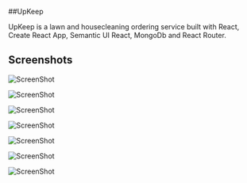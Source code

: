 ##UpKeep

UpKeep is a lawn and housecleaning ordering service built with React, Create React App, Semantic UI React, MongoDb and React Router.

 
## Screenshots

![ScreenShot](master/screenshots/welcome_page)

![ScreenShot](https://raw.github.com/{jrr564}/{UpKeep}/{master}/{screenshots/login})

![ScreenShot](https://raw.github.com/{jrr564}/{UpKeep}/{master}/{screenshots/responsive_login})

![ScreenShot](https://raw.github.com/{jrr564}/{UpKeep}/{master}/{screenshots/schedule_service})

![ScreenShot](https://raw.github.com/{jrr564}/{UpKeep}/{master}/{screenshots/responsive_schedule_service})

![ScreenShot](https://raw.github.com/{jrr564}/{UpKeep}/{master}/{screenshots/account_information})

![ScreenShot](https://raw.github.com/{jrr564}/{UpKeep}/{master}/{screenshots/successful_booking})